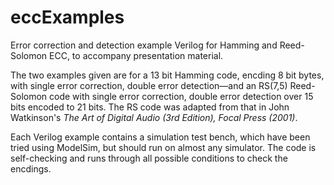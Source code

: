# eccExamples
Error correction and detection example Verilog for Hamming and Reed-Solomon ECC, to accompany presentation material.

The two examples given are for a 13 bit Hamming code, encding 8 bit bytes, with single error correction, double error detection&mdash;and an RS(7,5) Reed-Solomon code with single error correction, double error detection over 15 bits encoded to 21 bits. The RS code was adapted from that in John Watkinson's _The Art of Digital Audio (3rd Edition), Focal Press (2001)_.

Each Verilog example contains a simulation test bench, which have been tried using ModelSim, but should run on almost any simulator. The code is self-checking and runs through all possible conditions to check the encdings.
